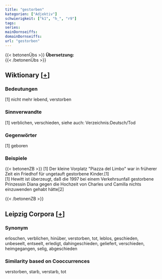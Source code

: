 ```yaml
---
title: "gestorben"
kategorien: ["Adjektiv"]
schwierigkeit: ["k1", "h_", "r9"]
tags:
series:
mainDornseiffs:
domainDornseiffs:
url: "gestorben"
---
```


{{< betonenÜbs >}}
**Übersetzung:**  
{{< /betonenÜbs >}}

## Wiktionary [[+](https://de.wiktionary.org/wiki/gestorben)]

### Bedeutungen
[1] nicht mehr lebend, verstorben  

### Sinnverwandte
[1] verblichen, verschieden, siehe auch: Verzeichnis:Deutsch/Tod  

### Gegenwörter
[1] geboren  

### Beispiele
{{< betonenZB >}}
[1] Der kleine Vorplatz "Piazza del Limbo" war in früherer Zeit ein Friedhof für ungetauft gestorbene Kinder.[1]  
[1] Hewitt ist überzeugt, daß die 1997 bei einem Verkehrsunfall gestorbene Prinzessin Diana gegen die Hochzeit von Charles und Camilla nichts einzuwenden gehabt hätte[2]  

{{< /betonenZB >}}

## Leipzig Corpora [[+](https://corpora.uni-leipzig.de/en/res?word=gestorben&corpusId=deu_newscrawl-public_2018)]


### Synonym
erloschen, verblichen, hinüber, verstorben, tot, leblos, geschieden, unbeseelt, entseelt, erledigt, dahingeschieden, geliefert, verschieden, heimgegangen, selig, abgeschieden


### Similarity based on Cooccurrences
verstorben, starb, verstarb, tot

